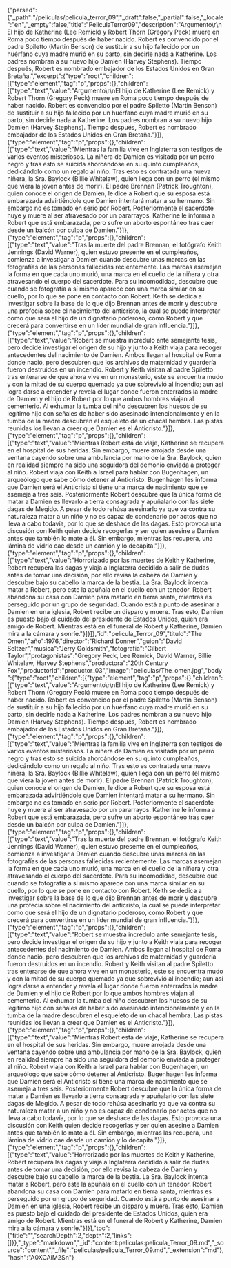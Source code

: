 {"parsed":{"_path":"/peliculas/pelicula_terror_09","_draft":false,"_partial":false,"_locale":"en","_empty":false,"title":"PeliculaTerror09","description":"Argumento\r\nEl hijo de Katherine (Lee Remick) y Robert Thorn (Gregory Peck) muere en Roma poco tiempo después de haber nacido. Robert es convencido por el padre Spiletto (Martin Benson) de sustituir a su hijo fallecido por un huérfano cuya madre murió en su parto, sin decirle nada a Katherine. Los padres nombran a su nuevo hijo Damien (Harvey Stephens). Tiempo después, Robert es nombrado embajador de los Estados Unidos en Gran Bretaña.","excerpt":{"type":"root","children":[{"type":"element","tag":"p","props":{},"children":[{"type":"text","value":"Argumento\r\nEl hijo de Katherine (Lee Remick) y Robert Thorn (Gregory Peck) muere en Roma poco tiempo después de haber nacido. Robert es convencido por el padre Spiletto (Martin Benson) de sustituir a su hijo fallecido por un huérfano cuya madre murió en su parto, sin decirle nada a Katherine. Los padres nombran a su nuevo hijo Damien (Harvey Stephens). Tiempo después, Robert es nombrado embajador de los Estados Unidos en Gran Bretaña."}]},{"type":"element","tag":"p","props":{},"children":[{"type":"text","value":"Mientras la familia vive en Inglaterra son testigos de varios eventos misteriosos. La niñera de Damien es visitada por un perro negro y tras esto se suicida ahorcándose en su quinto cumpleaños, dedicándolo como un regalo al niño. Tras esto es contratada una nueva niñera, la Sra. Baylock (Billie Whitelaw), quien llega con un perro (el mismo que viera la joven antes de morir). El padre Brennan (Patrick Troughton), quien conoce el origen de Damien, le dice a Robert que su esposa está embarazada advirtiéndole que Damien intentará matar a su hermano. Sin embargo no es tomado en serio por Robert. Posteriormente el sacerdote huye y muere al ser atravesado por un pararrayos. Katherine le informa a Robert que está embarazada, pero sufre un aborto espontáneo tras caer desde un balcón por culpa de Damien."}]},{"type":"element","tag":"p","props":{},"children":[{"type":"text","value":"Tras la muerte del padre Brennan, el fotógrafo Keith Jennings (David Warner), quien estuvo presente en el cumpleaños, comienza a investigar a Damien cuando descubre unas marcas en las fotografías de las personas fallecidas recientemente. Las marcas asemejan la forma en que cada uno murió, una marca en el cuello de la niñera y otra atravesando el cuerpo del sacerdote. Para su incomodidad, descubre que cuando se fotografía a sí mismo aparece con una marca similar en su cuello, por lo que se pone en contacto con Robert. Keith se dedica a investigar sobre la base de lo que dijo Brennan antes de morir y descubre una profecía sobre el nacimiento del anticristo, la cual se puede interpretar como que será el hijo de un dignatario poderoso, como Robert y que crecerá para convertirse en un líder mundial de gran influencia."}]},{"type":"element","tag":"p","props":{},"children":[{"type":"text","value":"Robert se muestra incrédulo ante semejante tesis, pero decide investigar el origen de su hijo y junto a Keith viaja para recoger antecedentes del nacimiento de Damien. Ambos llegan al hospital de Roma donde nació, pero descubren que los archivos de maternidad y guardería fueron destruidos en un incendio. Robert y Keith visitan al padre Spiletto tras enterarse de que ahora vive en un monasterio, este se encuentra mudo y con la mitad de su cuerpo quemado ya que sobrevivió al incendio; aun así logra darse a entender y revela el lugar donde fueron enterrados la madre de Damien y el hijo de Robert por lo que ambos hombres viajan al cementerio. Al exhumar la tumba del niño descubren los huesos de su legítimo hijo con señales de haber sido asesinado intencionalmente y en la tumba de la madre descubren el esqueleto de un chacal hembra. Las pistas reunidas los llevan a creer que Damien es el Anticristo."}]},{"type":"element","tag":"p","props":{},"children":[{"type":"text","value":"Mientras Robert está de viaje, Katherine se recupera en el hospital de sus heridas. Sin embargo, muere arrojada desde una ventana cayendo sobre una ambulancia por mano de la Sra. Baylock, quien en realidad siempre ha sido una seguidora del demonio enviada a proteger al niño. Robert viaja con Keith a Israel para hablar con Bugenhagen, un arqueólogo que sabe cómo detener al Anticristo. Bugenhagen les informa que Damien será el Anticristo si tiene una marca de nacimiento que se asemeja a tres seis. Posteriormente Robert descubre que la única forma de matar a Damien es llevarlo a tierra consagrada y apuñalarlo con las siete dagas de Megido. A pesar de todo rehúsa asesinarlo ya que va contra su naturaleza matar a un niño y no es capaz de condenarlo por actos que no lleva a cabo todavía, por lo que se deshace de las dagas. Esto provoca una discusión con Keith quien decide recogerlas y ser quien asesine a Damien antes que también lo mate a él. Sin embargo, mientras las recupera, una lámina de vidrio cae desde un camión y lo decapita."}]},{"type":"element","tag":"p","props":{},"children":[{"type":"text","value":"Horrorizado por las muertes de Keith y Katherine, Robert recupera las dagas y viaja a Inglaterra decidido a salir de dudas antes de tomar una decisión, por ello revisa la cabeza de Damien y descubre bajo su cabello la marca de la bestia. La Sra. Baylock intenta matar a Robert, pero este la apuñala en el cuello con un tenedor. Robert abandona su casa con Damien para matarlo en tierra santa, mientras es perseguido por un grupo de seguridad. Cuando está a punto de asesinar a Damien en una iglesia, Robert recibe un disparo y muere. Tras esto, Damien es puesto bajo el cuidado del presidente de Estados Unidos, quien era amigo de Robert. Mientras está en el funeral de Robert y Katherine, Damien mira a la cámara y sonríe."}]}]},"id":"pelicula_Terror_09","titulo":"The Omen","año":1976,"director":"Richard Donner","guion":"David Seltzer","musica":"Jerry Goldsmith","fotografia":"Gilbert Taylor","protagonistas":"Gregory Peck, Lee Remick, David Warner, Billie Whitelaw, Harvey Stephens","productora":"20th Century Fox","productorId":"productor_03","image":"peliculas/The_omen.jpg","body":{"type":"root","children":[{"type":"element","tag":"p","props":{},"children":[{"type":"text","value":"Argumento\r\nEl hijo de Katherine (Lee Remick) y Robert Thorn (Gregory Peck) muere en Roma poco tiempo después de haber nacido. Robert es convencido por el padre Spiletto (Martin Benson) de sustituir a su hijo fallecido por un huérfano cuya madre murió en su parto, sin decirle nada a Katherine. Los padres nombran a su nuevo hijo Damien (Harvey Stephens). Tiempo después, Robert es nombrado embajador de los Estados Unidos en Gran Bretaña."}]},{"type":"element","tag":"p","props":{},"children":[{"type":"text","value":"Mientras la familia vive en Inglaterra son testigos de varios eventos misteriosos. La niñera de Damien es visitada por un perro negro y tras esto se suicida ahorcándose en su quinto cumpleaños, dedicándolo como un regalo al niño. Tras esto es contratada una nueva niñera, la Sra. Baylock (Billie Whitelaw), quien llega con un perro (el mismo que viera la joven antes de morir). El padre Brennan (Patrick Troughton), quien conoce el origen de Damien, le dice a Robert que su esposa está embarazada advirtiéndole que Damien intentará matar a su hermano. Sin embargo no es tomado en serio por Robert. Posteriormente el sacerdote huye y muere al ser atravesado por un pararrayos. Katherine le informa a Robert que está embarazada, pero sufre un aborto espontáneo tras caer desde un balcón por culpa de Damien."}]},{"type":"element","tag":"p","props":{},"children":[{"type":"text","value":"Tras la muerte del padre Brennan, el fotógrafo Keith Jennings (David Warner), quien estuvo presente en el cumpleaños, comienza a investigar a Damien cuando descubre unas marcas en las fotografías de las personas fallecidas recientemente. Las marcas asemejan la forma en que cada uno murió, una marca en el cuello de la niñera y otra atravesando el cuerpo del sacerdote. Para su incomodidad, descubre que cuando se fotografía a sí mismo aparece con una marca similar en su cuello, por lo que se pone en contacto con Robert. Keith se dedica a investigar sobre la base de lo que dijo Brennan antes de morir y descubre una profecía sobre el nacimiento del anticristo, la cual se puede interpretar como que será el hijo de un dignatario poderoso, como Robert y que crecerá para convertirse en un líder mundial de gran influencia."}]},{"type":"element","tag":"p","props":{},"children":[{"type":"text","value":"Robert se muestra incrédulo ante semejante tesis, pero decide investigar el origen de su hijo y junto a Keith viaja para recoger antecedentes del nacimiento de Damien. Ambos llegan al hospital de Roma donde nació, pero descubren que los archivos de maternidad y guardería fueron destruidos en un incendio. Robert y Keith visitan al padre Spiletto tras enterarse de que ahora vive en un monasterio, este se encuentra mudo y con la mitad de su cuerpo quemado ya que sobrevivió al incendio; aun así logra darse a entender y revela el lugar donde fueron enterrados la madre de Damien y el hijo de Robert por lo que ambos hombres viajan al cementerio. Al exhumar la tumba del niño descubren los huesos de su legítimo hijo con señales de haber sido asesinado intencionalmente y en la tumba de la madre descubren el esqueleto de un chacal hembra. Las pistas reunidas los llevan a creer que Damien es el Anticristo."}]},{"type":"element","tag":"p","props":{},"children":[{"type":"text","value":"Mientras Robert está de viaje, Katherine se recupera en el hospital de sus heridas. Sin embargo, muere arrojada desde una ventana cayendo sobre una ambulancia por mano de la Sra. Baylock, quien en realidad siempre ha sido una seguidora del demonio enviada a proteger al niño. Robert viaja con Keith a Israel para hablar con Bugenhagen, un arqueólogo que sabe cómo detener al Anticristo. Bugenhagen les informa que Damien será el Anticristo si tiene una marca de nacimiento que se asemeja a tres seis. Posteriormente Robert descubre que la única forma de matar a Damien es llevarlo a tierra consagrada y apuñalarlo con las siete dagas de Megido. A pesar de todo rehúsa asesinarlo ya que va contra su naturaleza matar a un niño y no es capaz de condenarlo por actos que no lleva a cabo todavía, por lo que se deshace de las dagas. Esto provoca una discusión con Keith quien decide recogerlas y ser quien asesine a Damien antes que también lo mate a él. Sin embargo, mientras las recupera, una lámina de vidrio cae desde un camión y lo decapita."}]},{"type":"element","tag":"p","props":{},"children":[{"type":"text","value":"Horrorizado por las muertes de Keith y Katherine, Robert recupera las dagas y viaja a Inglaterra decidido a salir de dudas antes de tomar una decisión, por ello revisa la cabeza de Damien y descubre bajo su cabello la marca de la bestia. La Sra. Baylock intenta matar a Robert, pero este la apuñala en el cuello con un tenedor. Robert abandona su casa con Damien para matarlo en tierra santa, mientras es perseguido por un grupo de seguridad. Cuando está a punto de asesinar a Damien en una iglesia, Robert recibe un disparo y muere. Tras esto, Damien es puesto bajo el cuidado del presidente de Estados Unidos, quien era amigo de Robert. Mientras está en el funeral de Robert y Katherine, Damien mira a la cámara y sonríe."}]}],"toc":{"title":"","searchDepth":2,"depth":2,"links":[]}},"_type":"markdown","_id":"content:peliculas:pelicula_Terror_09.md","_source":"content","_file":"peliculas/pelicula_Terror_09.md","_extension":"md"},"hash":"A0XCAiM2Sn"}